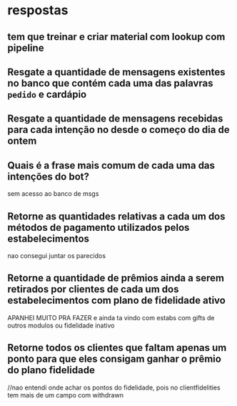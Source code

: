 # respostas
## tem que treinar e criar material com lookup com pipeline



## Resgate a quantidade de mensagens existentes no banco que contém cada uma das palavras `pedido` e cardápio
## Resgate a quantidade de mensagens recebidas para cada intenção no desde o começo do dia de ontem
## Quais é a frase mais comum de cada uma das intenções do bot?
sem acesso ao banco de msgs



## Retorne as quantidades relativas a cada um dos métodos de pagamento utilizados pelos estabelecimentos
nao consegui juntar os parecidos


## Retorne a quantidade de prêmios ainda a serem retirados por clientes de cada um dos estabelecimentos **com plano de fidelidade ativo**
APANHEI MUITO PRA FAZER e ainda ta vindo com estabs com gifts de outros modulos ou fidelidade inativo

## Retorne todos os clientes que faltam apenas um ponto para que eles consigam ganhar o prêmio do plano fidelidade
//nao entendi onde achar os pontos do fidelidade, pois no clientfidelities tem mais de um campo com withdrawn